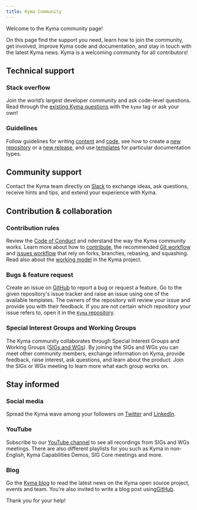 ```yaml
---
title: Kyma Community
---
```


Welcome to the Kyma community page!

On this page find the support you need, learn how to join the community, get involved, improve Kyma code and documentation, and stay in touch with the latest Kyma news. Kyma is a welcoming community for all contributors!

## Technical support

### Stack overflow

Join the world’s largest developer community and ask code-level questions. Read through the [existing Kyma questions](https://stackoverflow.com/questions/tagged/kyma) with the `kyma` tag or ask your own!

### Guidelines

Follow guidelines for writing [content](../guidelines/content-guidelines) and [code](../guidelines/techncial-guidelines), see how to create a [new repository](../guidelines/repository-guidelines) or a [new release](../guidelines/releases-guidelines), and use [templates](../guidelines/templates) for particular documentation types.

## Community support

Contact the Kyma team directly on [Slack](https://kyma-community.slack.com/messages/CBLBESMST/) to exchange ideas, ask questions, receive hints and tips, and extend your experience with Kyma.

## Contribution & collaboration

### Contribution rules

Review the [Code of Conduct](01-code-of-conduct.md) and nderstand the way the Kyma community works. Learn more about how to [contribute](02-contributing.md), the recommended [Git workflow](03-git-workflow.md) and [issues workflow](04-issues-workflow.md) that rely on forks, branches, rebasing, and squashing. Read also about the [working model](../governance/governance.md) in the Kyma project.

### Bugs & feature request

Create an issue on [GitHub](https://github.com/kyma-project) to report a bug or request a feature. Go to the given repository's issue tracker and raise an issue using one of the available templates. The owners of the repository will review your issue and provide you with their feedback. If you are not certain which repository your issue refers to, open it in the [`Kyma` repository](https://github.com/kyma-project/kyma).

### Special Interest Groups and Working Groups

The Kyma community collaborates through Special Interest Groups and Working Groups ([SIGs and WGs](../collaboration/README.md)). By joining the SIGs and WGs you can meet other community members, exchange information on Kyma, provide feedback, raise interest, ask questions, and learn about the product. Join the SIGs or WGs meeting to learn more what each group works on. 

## Stay informed

### Social media

Spread the Kyma wave among your followers on [Twitter](https://twitter.com/kymaproject) and [LinkedIn](https://www.linkedin.com/company/kyma-project/). 

### YouTube

Subscribe to our [YouTube channel](https://www.youtube.com/channel/UC8Q8bBtYe9gQN-dQ-_L8JvQ) to see all recordings from SIGs and WGs meetings. There are also different playlists for you such as Kyma in non-English, Kyma Capabilities Demos, SIG Core meetings and more.

### Blog

Go the [Kyma blog](https://kyma-project.io/blog/) to read the latest news on the Kyma open source project, events and team. You’re also invited to write a blog post using[GitHub](https://github.com/kyma-project/website).  

Thank you for your help!
